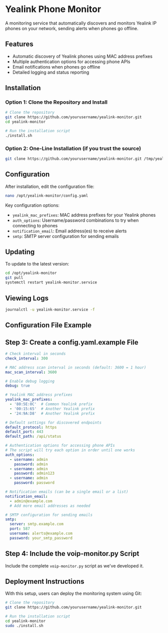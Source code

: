 # Yealink Phone Monitor

A monitoring service that automatically discovers and monitors Yealink IP phones on your network, sending alerts when phones go offline.

## Features

- Automatic discovery of Yealink phones using MAC address prefixes
- Multiple authentication options for accessing phone APIs
- Email notifications when phones go offline
- Detailed logging and status reporting

## Installation

### Option 1: Clone the Repository and Install

```bash
# Clone the repository
git clone https://github.com/yourusername/yealink-monitor.git
cd yealink-monitor

# Run the installation script
./install.sh
```

### Option 2: One-Line Installation (if you trust the source)

```bash
git clone https://github.com/yourusername/yealink-monitor.git /tmp/yealink-monitor && cd /tmp/yealink-monitor && ./install.sh
```

## Configuration

After installation, edit the configuration file:

```bash
nano /opt/yealink-monitor/config.yaml
```

Key configuration options:
- `yealink_mac_prefixes`: MAC address prefixes for your Yealink phones
- `auth_options`: Username/password combinations to try when connecting to phones
- `notification_email`: Email address(es) to receive alerts
- `smtp`: SMTP server configuration for sending emails

## Updating

To update to the latest version:

```bash
cd /opt/yealink-monitor
git pull
systemctl restart yealink-monitor.service
```

## Viewing Logs

```bash
journalctl -u yealink-monitor.service -f
```

## Configuration File Example

## Step 3: Create a config.yaml.example File

```yaml
# Check interval in seconds
check_interval: 300

# MAC address scan interval in seconds (default: 3600 = 1 hour)
mac_scan_interval: 3600

# Enable debug logging
debug: true

# Yealink MAC address prefixes
yealink_mac_prefixes:
  - '80:5E:0C'  # Common Yealink prefix
  - '00:15:65'  # Another Yealink prefix
  - '24:9A:D8'  # Another Yealink prefix

# Default settings for discovered endpoints
default_protocol: https
default_port: 443
default_path: /api/status

# Authentication options for accessing phone APIs
# The script will try each option in order until one works
auth_options:
  - username: admin
    password: admin
  - username: admin
    password: admin123
  - username: admin
    password: password

# Notification emails (can be a single email or a list)
notification_email:
  - admin@example.com
  # Add more email addresses as needed

# SMTP configuration for sending emails
smtp:
  server: smtp.example.com
  port: 587
  username: alerts@example.com
  password: your_smtp_password
```

## Step 4: Include the voip-monitor.py Script

Include the complete `voip-monitor.py` script as we've developed it.

## Deployment Instructions

With this setup, users can deploy the monitoring system using Git:

```bash
# Clone the repository
git clone https://github.com/yourusername/yealink-monitor.git

# Run the installation script
cd yealink-monitor
sudo ./install.sh
